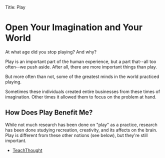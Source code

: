 Title: Play

# Open Your Imagination and Your World

At what age did you stop playing? And why?

Play is an important part of the human experience, but a part that--all too often--we push aside.
After all, there are more important things than play.

But more often than not, some of the greatest minds in the world practiced playing.

Sometimes these individuals created entire businesses from these times of imagination. Other
times it allowed them to focus on the problem at hand.

## How Does Play Benefit Me?

While not much research has been done on "play" as a practice, research has been
done studying recreation, creativity, and its affects on the brain. Play is different
from these other notions (see below), but they're still important.

- [TeachThought](https://www.teachthought.com/learning/benefits-creativity/) 